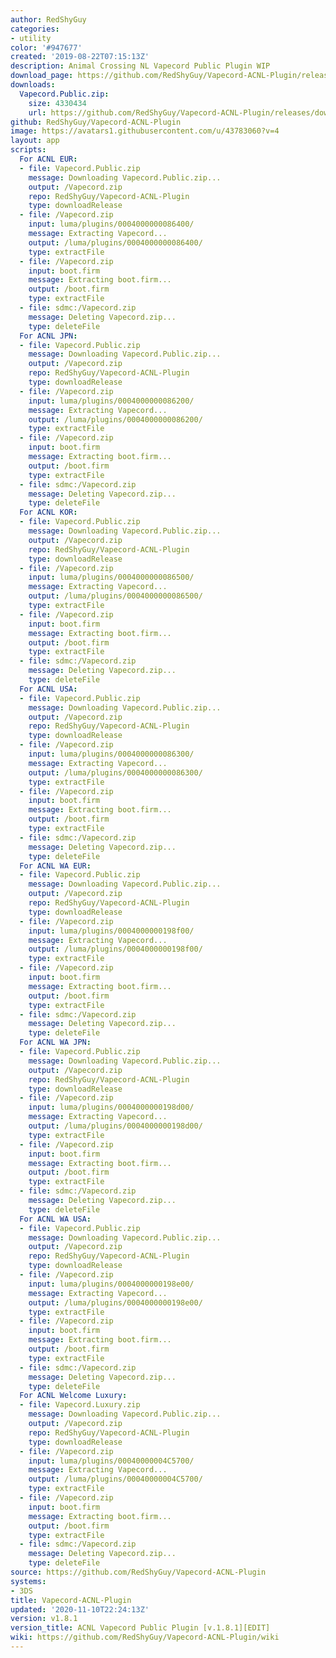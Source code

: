 ```yaml
---
author: RedShyGuy
categories:
- utility
color: '#947677'
created: '2019-08-22T07:15:13Z'
description: Animal Crossing NL Vapecord Public Plugin WIP
download_page: https://github.com/RedShyGuy/Vapecord-ACNL-Plugin/releases/tag/v1.8.1
downloads:
  Vapecord.Public.zip:
    size: 4330434
    url: https://github.com/RedShyGuy/Vapecord-ACNL-Plugin/releases/download/v1.8.1/Vapecord.Public.zip
github: RedShyGuy/Vapecord-ACNL-Plugin
image: https://avatars1.githubusercontent.com/u/43783060?v=4
layout: app
scripts:
  For ACNL EUR:
  - file: Vapecord.Public.zip
    message: Downloading Vapecord.Public.zip...
    output: /Vapecord.zip
    repo: RedShyGuy/Vapecord-ACNL-Plugin
    type: downloadRelease
  - file: /Vapecord.zip
    input: luma/plugins/0004000000086400/
    message: Extracting Vapecord...
    output: /luma/plugins/0004000000086400/
    type: extractFile
  - file: /Vapecord.zip
    input: boot.firm
    message: Extracting boot.firm...
    output: /boot.firm
    type: extractFile
  - file: sdmc:/Vapecord.zip
    message: Deleting Vapecord.zip...
    type: deleteFile
  For ACNL JPN:
  - file: Vapecord.Public.zip
    message: Downloading Vapecord.Public.zip...
    output: /Vapecord.zip
    repo: RedShyGuy/Vapecord-ACNL-Plugin
    type: downloadRelease
  - file: /Vapecord.zip
    input: luma/plugins/0004000000086200/
    message: Extracting Vapecord...
    output: /luma/plugins/0004000000086200/
    type: extractFile
  - file: /Vapecord.zip
    input: boot.firm
    message: Extracting boot.firm...
    output: /boot.firm
    type: extractFile
  - file: sdmc:/Vapecord.zip
    message: Deleting Vapecord.zip...
    type: deleteFile
  For ACNL KOR:
  - file: Vapecord.Public.zip
    message: Downloading Vapecord.Public.zip...
    output: /Vapecord.zip
    repo: RedShyGuy/Vapecord-ACNL-Plugin
    type: downloadRelease
  - file: /Vapecord.zip
    input: luma/plugins/0004000000086500/
    message: Extracting Vapecord...
    output: /luma/plugins/0004000000086500/
    type: extractFile
  - file: /Vapecord.zip
    input: boot.firm
    message: Extracting boot.firm...
    output: /boot.firm
    type: extractFile
  - file: sdmc:/Vapecord.zip
    message: Deleting Vapecord.zip...
    type: deleteFile
  For ACNL USA:
  - file: Vapecord.Public.zip
    message: Downloading Vapecord.Public.zip...
    output: /Vapecord.zip
    repo: RedShyGuy/Vapecord-ACNL-Plugin
    type: downloadRelease
  - file: /Vapecord.zip
    input: luma/plugins/0004000000086300/
    message: Extracting Vapecord...
    output: /luma/plugins/0004000000086300/
    type: extractFile
  - file: /Vapecord.zip
    input: boot.firm
    message: Extracting boot.firm...
    output: /boot.firm
    type: extractFile
  - file: sdmc:/Vapecord.zip
    message: Deleting Vapecord.zip...
    type: deleteFile
  For ACNL WA EUR:
  - file: Vapecord.Public.zip
    message: Downloading Vapecord.Public.zip...
    output: /Vapecord.zip
    repo: RedShyGuy/Vapecord-ACNL-Plugin
    type: downloadRelease
  - file: /Vapecord.zip
    input: luma/plugins/0004000000198f00/
    message: Extracting Vapecord...
    output: /luma/plugins/0004000000198f00/
    type: extractFile
  - file: /Vapecord.zip
    input: boot.firm
    message: Extracting boot.firm...
    output: /boot.firm
    type: extractFile
  - file: sdmc:/Vapecord.zip
    message: Deleting Vapecord.zip...
    type: deleteFile
  For ACNL WA JPN:
  - file: Vapecord.Public.zip
    message: Downloading Vapecord.Public.zip...
    output: /Vapecord.zip
    repo: RedShyGuy/Vapecord-ACNL-Plugin
    type: downloadRelease
  - file: /Vapecord.zip
    input: luma/plugins/0004000000198d00/
    message: Extracting Vapecord...
    output: /luma/plugins/0004000000198d00/
    type: extractFile
  - file: /Vapecord.zip
    input: boot.firm
    message: Extracting boot.firm...
    output: /boot.firm
    type: extractFile
  - file: sdmc:/Vapecord.zip
    message: Deleting Vapecord.zip...
    type: deleteFile
  For ACNL WA USA:
  - file: Vapecord.Public.zip
    message: Downloading Vapecord.Public.zip...
    output: /Vapecord.zip
    repo: RedShyGuy/Vapecord-ACNL-Plugin
    type: downloadRelease
  - file: /Vapecord.zip
    input: luma/plugins/0004000000198e00/
    message: Extracting Vapecord...
    output: /luma/plugins/0004000000198e00/
    type: extractFile
  - file: /Vapecord.zip
    input: boot.firm
    message: Extracting boot.firm...
    output: /boot.firm
    type: extractFile
  - file: sdmc:/Vapecord.zip
    message: Deleting Vapecord.zip...
    type: deleteFile
  For ACNL Welcome Luxury:
  - file: Vapecord.Luxury.zip
    message: Downloading Vapecord.Public.zip...
    output: /Vapecord.zip
    repo: RedShyGuy/Vapecord-ACNL-Plugin
    type: downloadRelease
  - file: /Vapecord.zip
    input: luma/plugins/00040000004C5700/
    message: Extracting Vapecord...
    output: /luma/plugins/00040000004C5700/
    type: extractFile
  - file: /Vapecord.zip
    input: boot.firm
    message: Extracting boot.firm...
    output: /boot.firm
    type: extractFile
  - file: sdmc:/Vapecord.zip
    message: Deleting Vapecord.zip...
    type: deleteFile
source: https://github.com/RedShyGuy/Vapecord-ACNL-Plugin
systems:
- 3DS
title: Vapecord-ACNL-Plugin
updated: '2020-11-10T22:24:13Z'
version: v1.8.1
version_title: ACNL Vapecord Public Plugin [v.1.8.1][EDIT]
wiki: https://github.com/RedShyGuy/Vapecord-ACNL-Plugin/wiki
---
```

